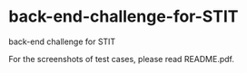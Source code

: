# back-end-challenge-for-STIT
back-end challenge for STIT

For the screenshots of test cases, please read README.pdf.
